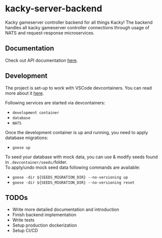 # kacky-server-backend

Kacky gameserver controller backend for all things Kacky!
The backend handles all kacky gameserver controller connections through usage of NATS and request-response microservices.

## Documentation

Check out API documentation [here](/api/README.md).

## Development

The project is set-up to work with VSCode devcontainers. You can read more about it [here](https://code.visualstudio.com/docs/devcontainers/containers).<br>

Following services are started via devcontainers:

- `development container`
- `database`
- `NATS`

Once the development container is up and running, you need to apply database migrations:

- `goose up`

To seed your database with mock data, you can use & modify seeds found in `.devcontainer/seeds/`folder.<br>
To apply/undo mock seed data following commands are available:

- `goose -dir ${SEEDS_MIGRATION_DIR} --no-versioning up`
- `goose -dir ${SEEDS_MIGRATION_DIR} --no-versioning reset`

## TODOs

- Write more detailed documentation and introduction
- Finish backend implementation
- Write tests
- Setup production dockerization
- Setup CI/CD
